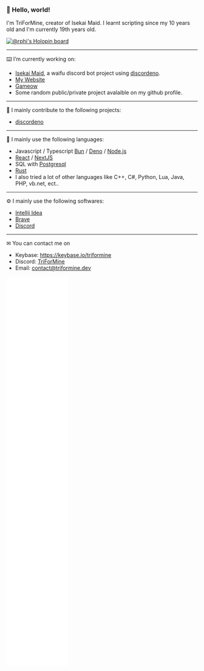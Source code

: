 ### 👋 Hello, world!

I'm TriForMine, creator of Isekai Maid. I learnt scripting since my 10 years old and I'm currently 19th years old.

[![@rphi's Holopin board](https://holopin.io/api/user/board?user=triformine)](https://holopin.io/@triformine)


---

⌨️ I’m currently working on:
- [Isekai Maid](https://www.isekaimaid.com/), a waifu discord bot project using [discordeno](https://github.com/discordeno/discordeno).
- [My Website](https://www.triformine.dev/)
- [Gameow](https://gameow.app/)
- Some random public/private project avalaible on my github profile.

---

🔬 I mainly contribute to the following projects:
- [discordeno](https://github.com/discordeno/discordeno)

---

🔧 I mainly use the following languages:
- Javascript / Typescript [Bun](https://bun.sh/) / [Deno](https://deno.land/) / [Node.js](https://nodejs.org/)
- [React](https://reactjs.org/) / [NextJS](https://nextjs.org/)
- SQL with [Postgresql](https://www.postgresql.org/)
- [Rust](https://www.rust-lang.org/)
- I also tried a lot of other languages like C++, C#, Python, Lua, Java, PHP, vb.net, ect..

---

⚙ I mainly use the following softwares:
- [Intellij Idea](https://www.jetbrains.com/idea/)
- [Brave](https://brave.com/)
- [Discord](https://discord.com/)

---
✉ You can contact me on 
- Keybase: https://keybase.io/triformine
- Discord: [TriForMine](https://discordapp.com/users/140909429993373697)
- Email: [contact@triformine.dev](mailto:contact@triformine.dev)

![Metrics](/github-metrics.svg)
